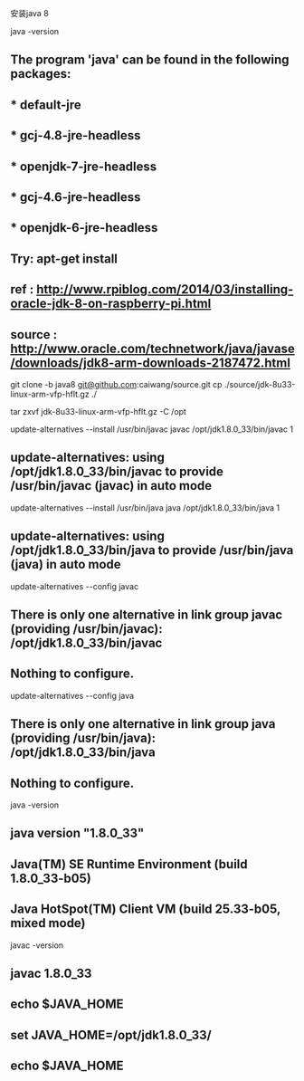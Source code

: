 安装java 8

java -version
## The program 'java' can be found in the following packages:
##  * default-jre
##  * gcj-4.8-jre-headless
##  * openjdk-7-jre-headless
##  * gcj-4.6-jre-headless
##  * openjdk-6-jre-headless
## Try: apt-get install <selected package>

## ref : http://www.rpiblog.com/2014/03/installing-oracle-jdk-8-on-raspberry-pi.html

## source : http://www.oracle.com/technetwork/java/javase/downloads/jdk8-arm-downloads-2187472.html

git clone -b java8 git@github.com:caiwang/source.git
cp ./source/jdk-8u33-linux-arm-vfp-hflt.gz ./

tar zxvf jdk-8u33-linux-arm-vfp-hflt.gz -C /opt

update-alternatives --install /usr/bin/javac javac /opt/jdk1.8.0_33/bin/javac 1
## update-alternatives: using /opt/jdk1.8.0_33/bin/javac to provide /usr/bin/javac (javac) in auto mode

update-alternatives --install /usr/bin/java java /opt/jdk1.8.0_33/bin/java 1
## update-alternatives: using /opt/jdk1.8.0_33/bin/java to provide /usr/bin/java (java) in auto mode

update-alternatives --config javac
## There is only one alternative in link group javac (providing /usr/bin/javac): /opt/jdk1.8.0_33/bin/javac
## Nothing to configure.

update-alternatives --config java
## There is only one alternative in link group java (providing /usr/bin/java): /opt/jdk1.8.0_33/bin/java
## Nothing to configure.

java -version
## java version "1.8.0_33"
## Java(TM) SE Runtime Environment (build 1.8.0_33-b05)
## Java HotSpot(TM) Client VM (build 25.33-b05, mixed mode)

javac -version
## javac 1.8.0_33

## echo $JAVA_HOME

## set JAVA_HOME=/opt/jdk1.8.0_33/
## echo $JAVA_HOME


